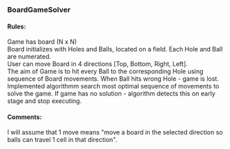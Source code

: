 ### BoardGameSolver

#### Rules:
Game has board (N x N)  
Board initializes with Holes and Balls, located on a field. Each Hole and Ball are numerated.  
User can move Board in 4 directions [Top, Bottom, Right, Left].  
The aim of Game is to hit every Ball to the corresponding Hole using sequence of Board movements. When Ball hits wrong Hole - game is lost.  
Implemented algorithmm search most optimal sequence of movements to solve the game. If game has no solution - algorithm detects this on early stage and stop executing.  

#### Comments:
I will assume that 1 move means "move a board in the selected direction so balls can travel 1 cell in that direction".
